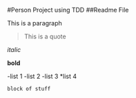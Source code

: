 #Person Project using TDD
##Readme File

This is a paragraph

> This is a quote

*italic*

**bold**

-list 1
-list 2
-list 3
*list 4

```
block of stuff
```
